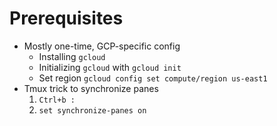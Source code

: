 # Prerequisites

- Mostly one-time, GCP-specific config 
    - Installing `gcloud`
    - Initializing `gcloud` with `gcloud init`
    - Set region `gcloud config set compute/region us-east1`
- Tmux trick to synchronize panes
    1. `Ctrl+b :`
    2. `set synchronize-panes on`
